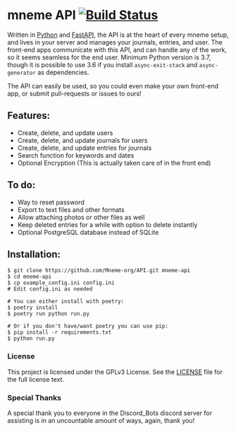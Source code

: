# mneme API [![Build Status](https://travis-ci.com/Mneme-org/API.svg?branch=master)](https://travis-ci.com/Mneme-org/API)

Written in [Python](https://www.python.org/) and [FastAPI](https://fastapi.tiangolo.com/), the API is at the heart of every mneme setup, and lives in your server and manages your journals, entries, and user. The front-end apps communicate with this API, and can handle any of the work, so it seems seamless for the end user. Minimum Python version is 3.7, though it is possible to use 3.6 if you install `async-exit-stack` and `async-generator` as dependencies.

The API can easily be used, so you could even make your own front-end app, or submit pull-requests or issues to ours!

## Features:
* Create, delete, and update users
* Create, delete, and update journals for users
* Create, delete, and update entries for journals
* Search function for keywords and dates
* Optional Encryption (This is actually taken care of in the front end)

## To do:
* Way to reset password
* Export to text files and other formats
* Allow attaching photos or other files as well
* Keep deleted entries for a while with option to delete instantly
* Optional PostgreSQL database instead of SQLite

## Installation:
```shell script
$ git clone https://github.com/Mneme-org/API.git mneme-api
$ cd mneme-api
$ cp example_config.ini config.ini
# Edit config.ini as needed 

# You can either install with poetry:
$ poetry install
$ poetry run python run.py

# Or if you don't have/want poetry you can use pip:
$ pip install -r requirements.txt
$ python run.py
```

 ### License
 This project is licensed under the GPLv3 License. See the [LICENSE](https://github.com/Mneme-org/mneme-server/blob/master/LICENSE) file for the full license text.
 
 ### Special Thanks
 A special thank you to everyone in the Discord_Bots discord server for assisting is in an uncountable amount of ways, again, thank you!
